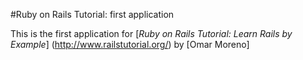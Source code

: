 #Ruby on Rails Tutorial: first application

This is the first application for
[*Ruby on Rails Tutorial: Learn Rails by Example*] (http://www.railstutorial.org/)
by [Omar Moreno] 
